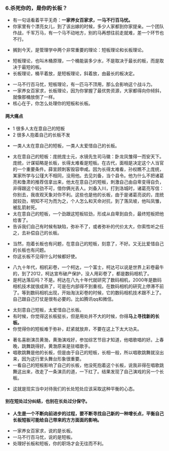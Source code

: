 ### 6.杀死你的，是你的长板？
>
- 有一句话看着平平无奇：**一家养女百家求，一马不行百马忧。**
- 你家里有个漂亮女儿，到了该出嫁的时候，多少人家都到你家提亲。一个团队作战，千军万马，有一个马不动地方，别的马再想往前走就难，差一个环节也不行。
>
- 搁到今天，是管理学中两个非常重要的理论：短板理论和长板理论。
>
- 短板理论，也叫木桶原理，一个桶能装多少水，不是取决于最长的板，而是取决于最短的板。
- 长板理论，桶平着放，是短板理论，斜着放，由最长的板决定。
>
- 一马不行百马忧，短板理论，有一匹马不顶用，那么会影响这个战斗力。
- 一家养女百家求，长板理论，因为你掌握了最优势资源，大家都得向你倾斜，就像那桶放倒了一样。
- 核心在于，你怎么处理你的短板和长板。
> 
#### 两大痛点
- 1 很多人太在意自己的短板
- 2 很多人抱着自己的长板不发
>
- 一类人太在意自己的短板，一类人太爱惜自己的长板。
>
- 太在意自己的短板：庞统庞士元，水镜先生司马徽：卧龙凤雏得一而安天下。庞统，计谋韬略是长板，长得太难看是短板。在古代，面相是决定这个人当官的一个重要条件。薛宣顾刺客毁容申咸。因为长得太难看，孙权瞧不上庞统，某家所学与公瑾大不相同，没用他。去见刘备，当个县令。他为什么不把诸葛亮和鲁肃的推荐信拿出来，他太在意自己的短板，刺激自己由自卑变得自负，非得跟这个较劲不可，借你俩光丢人。刘备入川，打到洛城时，诸葛亮写信：你别去，我夜观天象对你不利。这些也是他的长板，由于是诸葛亮说的，庞统就较劲，明知不可为而为之，个人怎么和天命对抗，到了落凤坡，他叫凤雏，被乱箭射死。
- 太在意自己的短板，一个劲跟这短板较劲，形成从自卑到自负，最终短板把他给害了。
- 告诉我们自己有时候有缺陷，弥补不了，或者弥补的代价太大，你索性听之任之，去补偿自己的长板。
>
- 当然，抱着长板也有问题，在意自己的短板，刻意了，不好。又无比爱惜自己的长板也有问题。
- 你这长板不见得什么时候都好使。
>
- 八九十年代，相机彩卷，一个柯达，一个富士，柯达可以说是世界上彩卷最牛的，到了2012，柯达宣布破产保护，没人用彩卷了，都是数码相机了。
- 是柯达落后吗？不是。柯达在八九十年代就研究了数码相机，2000年是数码相机技术就很成熟了，可是在内部得不到重视。在数码相机的研究上停滞不前了。等到数码相机出现，开始淘汰彩卷的时候，它的数码相机技术跟不上了。自己跟自己打仗是很有必要的。比如腾讯qq和微信。
>
- 太刻意自己短板，太爱惜自己长板。
- 有时候，你觉得这长板挺长，但是用处并不大的时候，你得**马上寻找新的长板。**
- 你觉得你的短板难于弥补，赶紧就放弃，不要在这上下太大功夫。
>
- 著名喜剧演员黄渤，黄渤演戏好，参加综艺节目才知道，他唱歌唱的好。上春晚，跳舞跳得好。黄渤原来是驻唱歌手。
- 唱歌跳舞是他的长板，但是由于自己的短板，长相一般，所以唱歌跳舞就没出来，因为这行里头舞台形象很重要。
- 一看自己的短板影响了自己的长板，他没死抱着这个长板，说我非得在唱歌跳舞这出来，改走了一条演员的道，一下红了。结果发现了自己演戏的另一个长板。
>
- 这就是现实当中对待我们的长处短处应该采取这种平衡的心态。
>
#### 别在短处过分纠结，也别在长处过分保守。
- **人生是一个不断向前进步的过程，要不断寻找自己新的一种增长点，平衡自己长板短板可能给自己带来的方方面面的影响。**
>
- 一家养女百家求，说的是长板。
- 一马不行百马忧，说的是短板。
- 处理好长板和短板，你的职场才会无往而不利。













